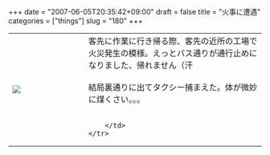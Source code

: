 +++
date = "2007-06-05T20:35:42+09:00"
draft = false
title = "火事に遭遇"
categories = ["things"]
slug = "180"
+++

<table width="100%">
	<tr>
		<td width="30%" valign="middle">
			<img src="https://keruru.net/images/46654a8e54509-101_0046.JPG" border="0" />
		</td>
		<td width="70%" valign="middle">
			客先に作業に行き帰る際、客先の近所の工場で火災発生の模様。えっとバス通りが通行止めになりました、帰れません（汗<br />
<br />
結局裏通りに出てタクシー捕まえた。体が微妙に煤くさい。。。<br />
<br />

		</td>
	</tr>
</table>
